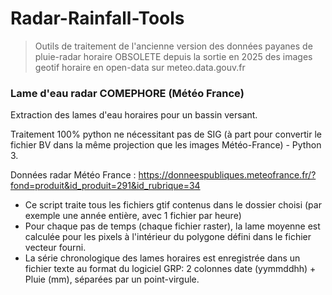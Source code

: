 # Radar-Rainfall-Tools
> Outils de traitement de l'ancienne version des données payanes de pluie-radar horaire
> OBSOLETE depuis la sortie en 2025 des images geotif horaire en open-data sur meteo.data.gouv.fr

### Lame d'eau radar COMEPHORE (Météo France)
Extraction des lames d'eau horaires pour un bassin versant.

Traitement 100% python ne nécessitant pas de SIG (à part pour convertir le fichier BV dans la même projection que les images Météo-France) - Python 3.

Données radar Météo France : https://donneespubliques.meteofrance.fr/?fond=produit&id_produit=291&id_rubrique=34

- Ce script traite tous les fichiers gtif contenus dans le dossier choisi (par exemple une année entière, avec 1 fichier par heure)
- Pour chaque pas de temps (chaque fichier raster), la lame moyenne est calculée pour les pixels à l'intérieur du polygone défini dans le fichier vecteur fourni.
- La série chronologique des lames horaires est enregistrée dans un fichier texte au format du logiciel GRP: 2 colonnes date (yymmddhh) + Pluie (mm), séparées par un point-virgule.
